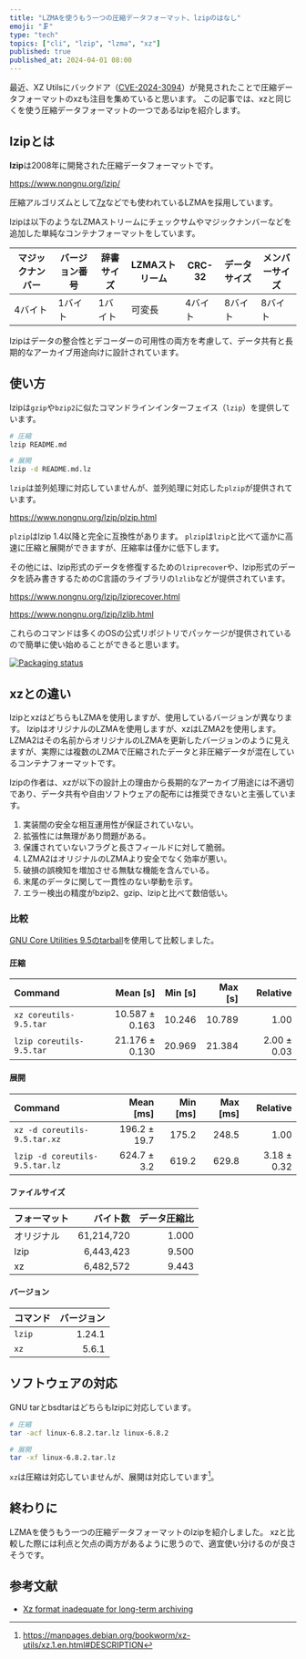 ```yaml
---
title: "LZMAを使うもう一つの圧縮データフォーマット、lzipのはなし"
emoji: "🗜️"
type: "tech"
topics: ["cli", "lzip", "lzma", "xz"]
published: true
published_at: 2024-04-01 08:00
---
```


最近、XZ Utilsにバックドア（[CVE-2024-3094](https://www.cve.org/CVERecord?id=CVE-2024-3094)）が発見されたことで圧縮データフォーマットのxzも注目を集めていると思います。
この記事では、xzと同じくを使う圧縮データフォーマットの一つであるlzipを紹介します。

## lzipとは

**lzip**は2008年に開発された圧縮データフォーマットです。

https://www.nongnu.org/lzip/

圧縮アルゴリズムとして[7z](https://www.7-zip.org/7z.html)などでも使われているLZMAを採用しています。

lzipは以下のようなLZMAストリームにチェックサムやマジックナンバーなどを追加した単純なコンテナフォーマットをしています。

| マジックナンバー | バージョン番号 | 辞書サイズ | LZMAストリーム | CRC-32  | データサイズ | メンバーサイズ |
| ---------------- | -------------- | ---------- | -------------- | ------- | ------------ | -------------- |
| 4バイト          | 1バイト        | 1バイト    | 可変長         | 4バイト | 8バイト      | 8バイト        |

lzipはデータの整合性とデコーダーの可用性の両方を考慮して、データ共有と長期的なアーカイブ用途向けに設計されています。

## 使い方

lzipは`gzip`や`bzip2`に似たコマンドラインインターフェイス（`lzip`）を提供しています。

```sh
# 圧縮
lzip README.md

# 展開
lzip -d README.md.lz
```

`lzip`は並列処理に対応していませんが、並列処理に対応した`plzip`が提供されています。

https://www.nongnu.org/lzip/plzip.html

`plzip`はlzip 1.4以降と完全に互換性があります。
`plzip`は`lzip`と比べて遥かに高速に圧縮と展開ができますが、圧縮率は僅かに低下します。

その他には、lzip形式のデータを修復するための`lziprecover`や、lzip形式のデータを読み書きするためのC言語のライブラリの`lzlib`などが提供されています。

https://www.nongnu.org/lzip/lziprecover.html

https://www.nongnu.org/lzip/lzlib.html

これらのコマンドは多くのOSの公式リポジトリでパッケージが提供されているので簡単に使い始めることができると思います。

[![Packaging status](https://repology.org/badge/vertical-allrepos/lzip.svg?columns=3)](https://repology.org/project/lzip/versions)

## xzとの違い

lzipとxzはどちらもLZMAを使用しますが、使用しているバージョンが異なります。
lzipはオリジナルのLZMAを使用しますが、xzはLZMA2を使用します。
LZMA2はその名前からオリジナルのLZMAを更新したバージョンのように見えますが、実際には複数のLZMAで圧縮されたデータと非圧縮データが混在しているコンテナフォーマットです。

lzipの作者は、xzが以下の設計上の理由から長期的なアーカイブ用途には不適切であり、データ共有や自由ソフトウェアの配布には推奨できないと主張しています。

1.  実装間の安全な相互運用性が保証されていない。
2.  拡張性には無理があり問題がある。
3.  保護されていないフラグと長さフィールドに対して脆弱。
4.  LZMA2はオリジナルのLZMAより安全でなく効率が悪い。
5.  破損の誤検知を増加させる無駄な機能を含んでいる。
6.  末尾のデータに関して一貫性のない挙動を示す。
7.  エラー検出の精度がbzip2、gzip、lzipと比べて数倍低い。

### 比較

[GNU Core Utilities 9.5のtarball](https://ftp.gnu.org/gnu/coreutils/coreutils-9.5.tar.gz)を使用して比較しました。

#### 圧縮

| Command                  |       Mean [s] | Min [s] | Max [s] |    Relative |
| :----------------------- | -------------: | ------: | ------: | ----------: |
| `xz coreutils-9.5.tar`   | 10.587 ± 0.163 |  10.246 |  10.789 |        1.00 |
| `lzip coreutils-9.5.tar` | 21.176 ± 0.130 |  20.969 |  21.384 | 2.00 ± 0.03 |

#### 展開

| Command                        |    Mean [ms] | Min [ms] | Max [ms] |    Relative |
| :----------------------------- | -----------: | -------: | -------: | ----------: |
| `xz -d coreutils-9.5.tar.xz`   | 196.2 ± 19.7 |    175.2 |    248.5 |        1.00 |
| `lzip -d coreutils-9.5.tar.lz` |  624.7 ± 3.2 |    619.2 |    629.8 | 3.18 ± 0.32 |

#### ファイルサイズ

| フォーマット |   バイト数 | データ圧縮比 |
| :----------- | ---------: | -----------: |
| オリジナル   | 61,214,720 |        1.000 |
| lzip         |  6,443,423 |        9.500 |
| xz           |  6,482,572 |        9.443 |

#### バージョン

| コマンド | バージョン |
| :------- | ---------: |
| `lzip`   |     1.24.1 |
| `xz`     |      5.6.1 |

## ソフトウェアの対応

GNU tarとbsdtarはどちらもlzipに対応しています。

```sh
# 圧縮
tar -acf linux-6.8.2.tar.lz linux-6.8.2

# 展開
tar -xf linux-6.8.2.tar.lz
```

`xz`は圧縮は対応していませんが、展開は対応しています[^1]。

## 終わりに

LZMAを使うもう一つの圧縮データフォーマットのlzipを紹介しました。
xzと比較した際には利点と欠点の両方があるように思うので、適宜使い分けるのが良さそうです。

## 参考文献

- [Xz format inadequate for long-term archiving](https://www.nongnu.org/lzip/xz_inadequate.html)

[^1]: <https://manpages.debian.org/bookworm/xz-utils/xz.1.en.html#DESCRIPTION>
